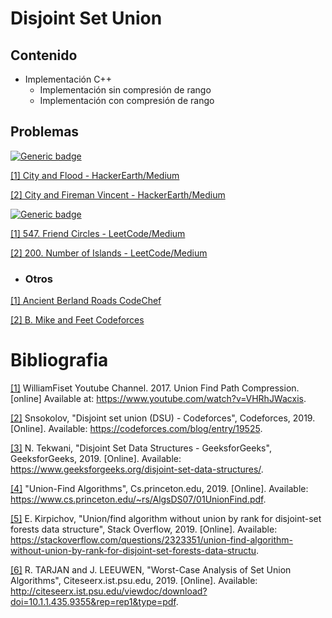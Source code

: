 # Disjoint Set Union

## Contenido

* Implementación C++
    * Implementación sin compresión de rango
    * Implementación con compresión de rango

## Problemas

[![Generic badge](https://img.shields.io/badge/HackerEarth-Medium-yellow.svg)](https://www.hackerearth.com/en-us/challenges/competitive/code-monk-disjoint-set-union/problems/)

[[1] City and Flood - HackerEarth/Medium](https://www.hackerearth.com/de/practice/data-structures/disjoint-data-strutures/basics-of-disjoint-data-structures/practice-problems/algorithm/city-and-flood-1/)

[[2] City and Fireman Vincent - HackerEarth/Medium](https://www.hackerearth.com/de/practice/data-structures/disjoint-data-strutures/basics-of-disjoint-data-structures/practice-problems/algorithm/city-and-fireman-vincent/description/)

[![Generic badge](https://img.shields.io/badge/LeetCode-Medium-yellow.svg)](https://leetcode.com/problemset/algorithms/)

[[1] 547. Friend Circles - LeetCode/Medium](https://leetcode.com/problems/friend-circles/)

[[2] 200. Number of Islands - LeetCode/Medium](https://leetcode.com/problems/number-of-islands/)

* ### Otros

[[1] Ancient Berland Roads CodeChef](https://www.codechef.com/problems/ABROADS)

[[2] B. Mike and Feet Codeforces](https://codeforces.com/problemset/problem/547/B)

# Bibliografia

[[1]](https://www.youtube.com/watch?v=VHRhJWacxis) WilliamFiset Youtube Channel. 2017. Union Find Path Compression. [online] Available at: <https://www.youtube.com/watch?v=VHRhJWacxis>.

[[2]](https://codeforces.com/blog/entry/19525) Snsokolov, "Disjoint set union (DSU) - Codeforces", Codeforces, 2019. [Online]. Available: https://codeforces.com/blog/entry/19525.

[[3]](https://www.geeksforgeeks.org/disjoint-set-data-structures/) N. Tekwani, "Disjoint Set Data Structures - GeeksforGeeks", GeeksforGeeks, 2019. [Online]. Available: https://www.geeksforgeeks.org/disjoint-set-data-structures/.

[[4]](https://www.cs.princeton.edu/~rs/AlgsDS07/01UnionFind.pdf) "Union-Find Algorithms", Cs.princeton.edu, 2019. [Online]. Available: https://www.cs.princeton.edu/~rs/AlgsDS07/01UnionFind.pdf.

[[5]](https://stackoverflow.com/questions/2323351/union-find-algorithm-without-union-by-rank-for-disjoint-set-forests-data-structu) E. Kirpichov, "Union/find algorithm without union by rank for disjoint-set forests data structure", Stack Overflow, 2019. [Online]. Available: https://stackoverflow.com/questions/2323351/union-find-algorithm-without-union-by-rank-for-disjoint-set-forests-data-structu.

[[6]](http://citeseerx.ist.psu.edu/viewdoc/download?doi=10.1.1.435.9355&rep=rep1&type=pdf) R. TARJAN and J. LEEUWEN, "Worst-Case Analysis of Set Union Algorithms", Citeseerx.ist.psu.edu, 2019. [Online]. Available: http://citeseerx.ist.psu.edu/viewdoc/download?doi=10.1.1.435.9355&rep=rep1&type=pdf.